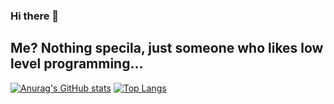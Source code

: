 ### Hi there 👋
## Me? Nothing specila, just someone who likes low level programming...

[![Anurag's GitHub stats](https://github-readme-stats.vercel.app/api?username=Lajtaib0801)](https://github.com/anuraghazra/github-readme-stats)
[![Top Langs](https://github-readme-stats.vercel.app/api/top-langs/?username=Lajtaib0801)](https://github.com/anuraghazra/github-readme-stats)
<!--
**Lajtaib0801/Lajtaib0801** is a ✨ _special_ ✨ repository because its `README.md` (this file) appears on your GitHub profile.

Here are some ideas to get you started:

- 🔭 I’m currently working on ...
- 🌱 I’m currently learning ...
- 👯 I’m looking to collaborate on ...
- 🤔 I’m looking for help with ...
- 💬 Ask me about ...
- 📫 How to reach me: ...
- 😄 Pronouns: ...
- ⚡ Fun fact: ...
-->
